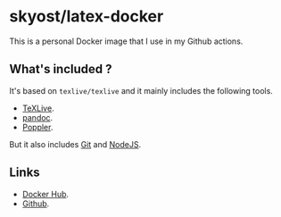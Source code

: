 # skyost/latex-docker

This is a personal Docker image that I use in my Github actions.

## What's included ?

It's based on `texlive/texlive` and it mainly includes the following tools.

* [TeXLive](https://hub.docker.com/r/texlive/texlive).
* [pandoc](https://pandoc.org/).
* [Poppler](https://poppler.freedesktop.org/).

But it also includes [Git](https://git-scm.com/) and [NodeJS](https://nodejs.org/).

## Links

* [Docker Hub](https://hub.docker.com/r/skyost/latex-docker).
* [Github](https://github.com/Skyost/LaTeXDocker).
